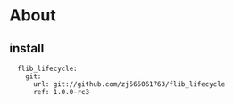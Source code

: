 # About

## install
```
  flib_lifecycle:
    git:
      url: git://github.com/zj565061763/flib_lifecycle
      ref: 1.0.0-rc3
```
